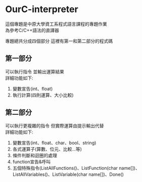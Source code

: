 # OurC-interpreter

這個專題是中原大學資工系程式語言課程的專題作業  
為參考C/C++語法的直譯器

專題總共分成四個部分 這裡有第一和第二部分的程式碼  
## 第一部分
可以執行指令 並輸出運算結果  
詳細功能如下:
  1. 變數宣告(int、float)
  2. 執行計算(四則運算、大小比較)  
  

## 第二部分
可以執行更複雜的指令 但實際運算由提示輸出代替  
詳細功能如下:
  1. 變數宣告(int、float、char、bool、string)
  2. 各式運算子(算數、位元、比較...等)
  3. 條件判斷和迴圈的處理
  4. function宣告&呼叫
  5. 五個特殊指令(ListAllFunctions()、ListFunction(char name[])、ListAllVariables()、ListVariable(char name[])、Done()
